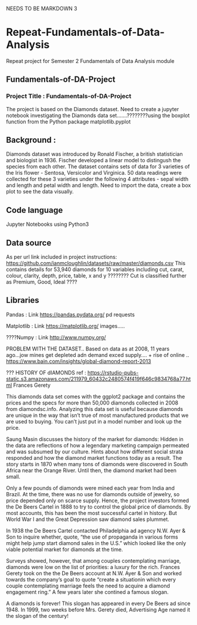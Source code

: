 
NEEDS TO BE MARKDOWN 3
# Repeat-Fundamentals-of-Data-Analysis
Repeat project for Semester 2 Fundamentals of Data Analysis module

## Fundamentals-of-DA-Project

### Project Title : Fundamentals-of-DA-Project  
The project is based on the Diamonds dataset. Need to create a jupyter notebook investigating the Diamonds data set.......????????using the boxplot function from the Python package matplotlib.pyplot

## Background : 
Diamonds dataset was 
introduced by Ronald Fischer, a british statistician and biologist in 1936. 
Fischer developed a linear model to distingush the species from each other. 
The dataset contains sets of data for 3 varieties of the Iris flower - Sentosa, Versicolor and Virginica.
50 data readings were collected for these 3 varieties under the following 4 attributes - sepal width and length and petal width and length. 
Need to import the data, create a box plot to see the data visually.

## Code language
Jupyter Notebooks using Python3

## Data source
As per url link included in project instructions: https://github.com/ianmcloughlin/datasets/raw/master/diamonds.csv
This contains details for 53,940 diamonds for 10 variables including cut, carat, colour, clarity, depth, price, table, x and y ????????
Cut is classified further as Premium, Good, Ideal
????


## Libraries
Pandas : Link https://pandas.pydata.org/
pd
requests

Matplotlib : Link https://matplotlib.org/
images.....

????Numpy : Link http://www.numpy.org/


PROBLEM WITH THE DATASET..
Based on data as at 2008, 11 years ago...jow mines get depleted adn demand exced supply.... + rise of online ..
https://www.bain.com/insights/global-diamond-report-2013


??? HISTORY OF dIAMONDS ref : https://rstudio-pubs-static.s3.amazonaws.com/211979_60432c2480574f419f646c9834768a77.html
Frances Gerety

This diamonds data set comes with the ggplot2 package and contains the prices and the specs for more than 50,000 diamonds collected in 2008 from diamondsc.info. Analyzing this data set is useful because diamonds are unique in the way that isn’t true of most manufactured products that we are used to buying. You can’t just put in a model number and look up the price.

Saung Masin discusses the history of the market for diamonds: Hidden in the data are reflections of how a legendary marketing campaign permeated and was subsumed by our culture. Hints about how different social strata responded and how the diamond market functions today as a result. The story starts in 1870 when many tons of diamonds were discovered in South Africa near the Orange River. Until then, the diamond market had been small.

Only a few pounds of diamonds were mined each year from India and Brazil. At the time, there was no use for diamonds outside of jewelry, so price depended only on scarce supply. Hence, the project investors formed the De Beers Cartel in 1888 to try to control the global price of diamonds. By most accounts, this has been the most successful cartel in history. But World War I and the Great Depression saw diamond sales plummet.

In 1938 the De Beers Cartel contacted Philadelphia ad agency N.W. Ayer & Son to inquire whether, quote, “the use of propaganda in various forms might help jump start diamond sales in the U.S.” which looked like the only viable potential market for diamonds at the time.

Surveys showed, however, that among couples contemplating marriage, diamonds were low on the list of priorities: a luxury for the rich. Frances Gerety took on the the De Beers account at N.W. Ayer & Son and worked towards the company’s goal to quote “create a situationin which every couple contemplating marriage feels the need to acquire a diamond engagement ring.” A few years later she contined a famous slogan.

A diamonds is forever!
This slogan has appeared in every De Beers ad since 1948. In 1999, two weeks before Mrs. Gerety died, Advertising Age named it the slogan of the century!
